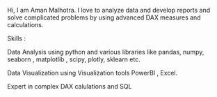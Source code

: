 Hi, I am Aman Malhotra. I love to analyze data and develop reports and solve complicated problems by using advanced DAX measures and calculations.

Skills :

Data Analysis using python and various libraries like pandas, numpy, seaborn , matplotlib , scipy, plotly, sklearn etc.

Data Visualization using Visualization tools PowerBI , Excel.

Expert in complex DAX calulations and SQL

<!---
aman-malhotra1/aman-malhotra1 is a ✨ special ✨ repository because its `README.md` (this file) appears on your GitHub profile.
You can click the Preview link to take a look at your changes.
--->
